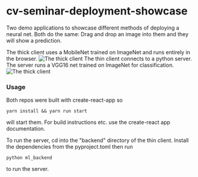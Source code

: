 # cv-seminar-deployment-showcase

Two demo applications to showcase different methods of deploying a neural net.
Both do the same:
Drag and drop an image into them and they will show a prediction.

The thick client uses a MobileNet trained on ImageNet and runs entirely in the browser.
![The thick client](http://github.com/mx-e/cv-seminar-deployment-showcase/edit/main/thick_client.png)
The thin client connects to a python server. The server runs a VGG16 net trained on ImageNet for classification.
![The thick client](http://github.com/mx-e/cv-seminar-deployment-showcase/edit/main/thin_client.png)


### Usage

Both repos were built with create-react-app so 

```
yarn install && yarn run start
```
will start them. For build instructions etc. use the create-react app documentation.

To run the server, cd into the "backend" directory of the thin client. Install the dependencies from the pyproject.toml then run 

```
python ml_backend
```
to run the server.
